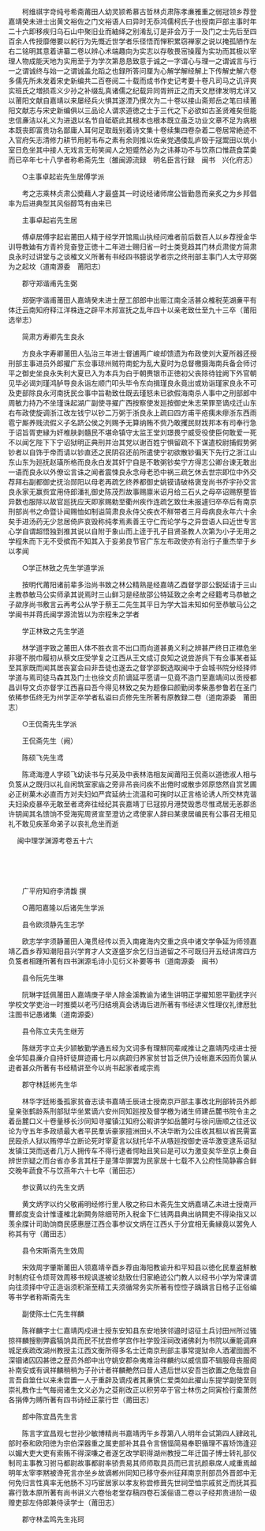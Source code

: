 <!-- { "loadSidebar": true } -->
　　柯维祺字竒纯号希斋莆田人幼灵颕希慕古哲林贞肃陈孝亷雅重之弱冠领乡荐登嘉靖癸未进士出黄文裕佐之门文裕语人曰异时无忝鸿儒柯氏子也授南戸部主事时年二十六即移疾归乌石山中聚旧业而紬绎之别淆乱订是非会万于一及门之士先后至四百余人传授靡倦要以躬行为先慨近世学者乐径悟而惮积累窃禅家之说以掩孤陋作左右二铭明其意着讲纂二卷以辨心术端趣向为实志以存敬畏宻操履为实功而其极以宰理人物成能天地为实用至于为学次第恳恳致意于诚之一字谓心与理一之谓诚言与行一之谓诚终与始一之谓诚盖允蹈之也録所答问厘为心解学解经解上下传解史解六卷多儒先所未发着宋史新编共二百卷阅二十载而成书作史记考要十卷凡司马之讥评爽实班氏之増损乖义少孙之补缀乱真诸儒之纪载异同胥辨正之而天文厯律发明尤详又以莆阳文献自嘉靖以来屡经兵火惧其遂湮乃撰次为二十卷以接山斋郑岳之笔曰续莆阳文献志与宋史新编俱以三品论人谓求道徳之士于三代之下必欲如古圣贤难矣但能忠信亷洁以礼义为进退以名节自砥砺此其根本也根本既立虽乏功业文章不足为病根本既丧即富贵功名鄙庸人耳何足取哉别着诗文集十卷续集四卷杂着二卷居常絶迹不入官府矢志清修力耕节用躬韦布之素有余则推以佐亲党遇倭乱庐毁于冦鬻田以筑小室日危坐其中接人无戏言无茍笑闻人之短蹙然必为之讳朞功不与饮燕口惟蔬食菜羮而已卒年七十八学者称希斋先生（雒闽源流録　明名臣言行録　闽书　兴化府志）

　　○主事卓起岩先生居傅学派

　　考之志乘林贞肃公奬藉人才最盛其一时说经诸师席公皆勤恳而亲炙之为乡邦倡率为后进典型其风俗醇笃有由来已

　　主事卓起岩先生居

　　傅卓居傅字起岩莆田人精于经学开馆鳯山执经问难者前后数百人以乡荐授金华训导教廸有方青衿竞奋登正徳十二年进士赐归省一时士类竞趋其门林贞肃俊方简肃良永时过讲堂与之谈榷文义所著有书经四书臆说学者宗之终刑部主事门人太守郑弼为之起坟（道南源委　莆阳志）

　　郡守郑谐甫先生弼

　　郑弼字谐甫莆田人嘉靖癸未进士歴工部郎中出赈江南全活甚众榷税芜湖亷平有体迁云南知府释江洋株连之辟平木邦宣抚之乱年四十以亲老致仕至九十三卒（莆阳选举志）

　　简肃方寿卿先生良永

　　方良永字寿卿莆田人弘治三年进士督逋两广峻却馈遗为布政使刘大夏所器还授刑部主事进员外郎擢广东佥事琼州贼符南蛇为乱大夏时为总督檄摄海南兵备会师讨平之御史坐良永失利大夏已入为本兵为白于朝赉银币正徳初父丧除待铨阙下外官朝见毕必谒刘瑾鸿胪导良永诣左顺门叩头毕令东向揖瑾良永竟出或劝诣瑾家良永不可及吏部除良永河南抚民佥事中旨勒致仕既去瑾怒未已欲假海南杀人事中之刑部郎中周敏力持乃不坐瑾诛起湖广副使寻擢广西按察使发廵按御史朱志荣罪至谪戍迁山东右布政使旋调浙江改左钱宁以钞二万粥于浙良永上疏曰四方甫平疮痍未瘳浙东西雨雹宁厮养贱流假义子名跻公侯之列赐予无算纳贿不赀乃敢攫民财戕邦本有司奉行急于诏旨胥吏縁为奸椎肤剥髓民不堪命镇守太监王堂刘璟畏宁威受役使臣何敢爱一死不以闻乞陛下下宁诏狱明正典刑并治其党以谢百姓宁惧留疏不下谋遣校尉捕假势粥钞者以自饰于帝而请以钞直还之民阴召还前所遣使宁初欲散钞徧天下先行之浙江山东山东为廵抚赵璜所格而良永白发其奸宁自是不敢粥钞矣宁方得志公卿台谏无敢出一语而良永以外僚讼言诛之闻者震悚良永念母老恐中祸三疏乞休去世宗即位中外交荐拜右副都御史抚治郧阳以母老再疏乞终养都御史姚镆请破格褒宠尚书乔宇孙交言良永家无赢赀宜用侍郎潘礼御史陈茂烈故事赐廪米诏月给三石乆之母卒诏赐祭塟皆异数也服除以故官廵抚应天即家赐勅至衢州疾作连疏乞致仕未报遽归卒卒后有南京刑部尚书之命暨讣闻赐恤如制谥简肃良永侍父疾衣不觧带者三月母病良永年六十余矣手进汤药无少怠居倚庐哀毁称纯孝焉素善王守仁而论学与之异尝语人曰近世专言心学自谓超悟独到推其说以自附于象山而上逹于孔子目贤圣教人次第为小子无用之学程朱而下无不受摈而不知其入于妄弟良节官广东左布政使亦有治行子重杰举于乡以孝闻

　　○学正林致之先生学道学派

　　按明代莆阳诸前辈多治尚书致之林公精熟是经嘉靖乙酉督学邵公鋭延请于三山主教恭敏马公实师承其说焉时三山鲜习是经故邵公特延致之余考之经籍考马恭敏之子歘序尚书敷言云再考公从学于蔡王二先生其平日为学大旨未知如何至恭敏马公之学闽书并蒋氏闽学源流皆以为宗程朱之学者

　　学正林致之先生学道

　　林学道字致之莆田人体不胜衣言不出口而向道甚勇义利之辨甚严终日正襟危坐非寝不脱巾履初从蔡文庄受学复之江西从王文成订良知之说尝游呉下有佥事某者延至其家既而闻其居丧宴会曰非吾徒也遂去之督学邵鋭选取闽中于会城书院分经择师学道与焉司徒马森其及门士也徐文贞阶谪延平愿请一见竟不造门至嘉靖间以贡授都昌训导文贞亦督学江西喜曰吾今得见林致之矣为题像曰颜勤闵孝柴愚参鲁若在圣门依稀参伍终无为州学正卒学者私谥曰贞修先生所著有原教録二卷（道南源委　莆田志）

　　○王侃斋先生学派

　　王侃斋先生（阙）

　　陈硕飞先生鸢

　　陈鸢海澄人字硕飞幼读书与兄英及中表林浩相友闻莆阳王侃斋以道徳淑人相与负笈从之既归以礼自闲筑室家庙之旁非吊丧问疾不出倦时或散歩郊原悠然自赏艺圃必正树菓木必直而方对夫妇如严宾延纳士流温和可掬时以正言格论诱人所交林克谐夫妇染疫暴卒无敢至者鸢奔往经纪其丧嘉靖丁巳冦掠月港焚毁悉尽惟鸢居无恙郡丞许钥闻其名馈饷不受海宪周贤宣至澄访之鸢使家人辞曰某隶居编民有公事召无相见礼不敢见疾革命弟子以丧礼危坐而逝 

　
闽中理学渊源考卷五十六

　

　　

　　广平府知府李清馥 撰

　　○莆阳嘉隆以后诸先生学派

　　县令欧须静先生志学

　　欧志学字须静莆田人淹贯经传以贡入南雍海内交重之呉中诸文学争延为师领嘉靖乙酉乡荐知潮阳县兴学育才人文遂盛岁余乞归当道留之不可既归开五经讲席四方负笈者相踵所著有四书渊源毛诗小见衍义补要等书（道南源委　闽书）

　　县令阮先生琳

　　阮琳字廷佩莆田人嘉靖庚子举人除金溪教谕为诸生讲明正学擢知恩平勤抚字兴学校文学吏治一时推奬以老丐归结境真会诱诲后进所著有书经讲义性理仪礼律厯批注图书记愚诸集（道南源委）

　　县令陈立夫先生继芳

　　陈继芳字立夫少颕敏勤学通五经为文词多有理觧同辈咸推让之嘉靖丙戍进士授金华知县亷介自持奸徒屏迹甫七月以病疏归养家贫甘旨乏供乃设帐嘉禾因而负箧从逰者甚众所著有书经精讲至今以尚书起家者咸宗焉

　　郡守林廷彬先生华

　　林华字廷彬蚤孤家贫奋志读书嘉靖壬辰进士授南京戸部主事改北刑部转员外郎皇亲张鹤龄系刑部狱华坐累谪六安州同知廵按及督学檄为诸生师建岳麓书院令主之着岳麓口义十卷量移长沙同知寻擢镇江知府公暇讲学如岳麓时与徐问唐顺之往还议论为守五年多政绩最大者平民羣诉豪家擅洲田乆不决华断为公庒收其租以省民需富民殴杀人狱以贿停华立断论死时宰夏言以狱托华不从嗾廵按御史诬华激变逮系诏狱发镇江哭而送者几万人拥传车不得行逮者愕眙且笑曰是可以为激变矣华至京上奏自辨世宗疑之而台省亦多言其枉于是薄华罪罢为民家居十七载不入公府性简静寡合鲜交晚年蔬食不与饮燕年六十七卒（莆田志）

　　参议黄以约先生文炳

　　黄文炳字以约父敬甫明经修行里人敬之称曰木斋先生文炳嘉靖乙未进士授南戸曹郎度支会计惟谨榷北新闗务除细苛所入税金下仁钱两县典出纳闗吏不得染指又以羡余牒计司助饷商民感惠歴江西佥事参议文炳在江西乆于分宜相无夤縁竟以罢免人称其有守（莆田志）

　　县令宋斯斋先生效周

　　宋效周字肇斯莆田人领嘉靖辛酉乡荐由海阳教谕升和平知县以徳化民羣盗觧散时制府征令烦苛效周移书规讽遂被论劾致仕归家絶迹公门教人以经书小学为常课谓向往须择中守正造诣须积渐至精工夫须循常务实所著有悾悾子踽踽言日格子正俗编等书学者称斯斋先生

　　副使陈士仁先生祥麟

　　陈祥麟字士仁嘉靖丙戍进士授东安知县东安地狭邻邉时诏征土兵讨田州所过骚掠祥麟搜剔弊蠧犒饷具而民不扰尝修学宫作社学毁淫祠改诸佛刹为书院以亷能调麻城足疾疏改湖州教授主江西文衡所得多名士迁南京刑部主事常提狱命人洒濯囹圄不深锢诸囚囚甚徳之歴员外郎中出守姚安郡杂夷难治祥麟约以威信靡不辑服母丧服阕补南安或有讽祥麟稍稍为子孙计者祥麟艴然曰昔人遗后世以安吾岂欲置之危哉尝自言吾自筮仕以来未尝置一人于重辟及谪戍者其亷慎仁爱类如此擢山东提学副使至则崇礼教作士气每阅诸生文义必为之芟削改正以积劳卒于官士林伤之同寅检行槖萧然各捐俸为赙所著有四书诗经正蒙行世（莆田志）

　　郎中陈宜昌先生言

　　陈言字宜昌观七世孙少敏博精尚书嘉靖丙午乡荐第八人明年会试第四人肄政礼部时泰和欧阳徳为宗伯深器重之属吏部补其县令言悃愊简易奉职循理不喜矫饰逢迎以媚大吏大吏有索贿不得深嗛之者遂乞改学职得湖州教授二年迁国子博士转礼部仪制司主事教习驸马都尉故事都尉率骄贵易其师师取具员而已言抗颜皋席人咸重焉越明年太宰李黙被谗死言亦坐乡故谪郴州同知已移守泰州征拜南京刑部员外晋郎中无何免归言性真率无他肠不习巧宦居家以孝友称尝修葺先世祠茔恤宗戚贫乏而抚其孤寡行敦本原所著有尚书讲义六卷怡老堂存稿四卷石溪俪语二卷以子经邦贵进阶一级赠吏部左侍郎兼侍读学士（莆田志）

　　郡守林孟鸣先生兆珂

